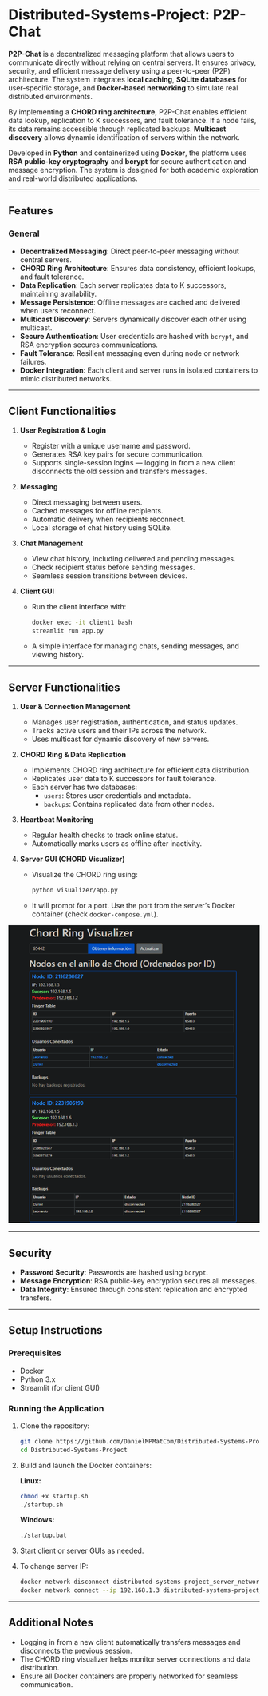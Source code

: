 # Distributed-Systems-Project: **P2P-Chat**

**P2P-Chat** is a decentralized messaging platform that allows users to communicate directly without relying on central servers. It ensures privacy, security, and efficient message delivery using a peer-to-peer (P2P) architecture. The system integrates **local caching**, **SQLite databases** for user-specific storage, and **Docker-based networking** to simulate real distributed environments.

By implementing a **CHORD ring architecture**, P2P-Chat enables efficient data lookup, replication to K successors, and fault tolerance. If a node fails, its data remains accessible through replicated backups. **Multicast discovery** allows dynamic identification of servers within the network.

Developed in **Python** and containerized using **Docker**, the platform uses **RSA public-key cryptography** and **bcrypt** for secure authentication and message encryption. The system is designed for both academic exploration and real-world distributed applications.

---

## Features

### General

- **Decentralized Messaging**: Direct peer-to-peer messaging without central servers.
- **CHORD Ring Architecture**: Ensures data consistency, efficient lookups, and fault tolerance.
- **Data Replication**: Each server replicates data to K successors, maintaining availability.
- **Message Persistence**: Offline messages are cached and delivered when users reconnect.
- **Multicast Discovery**: Servers dynamically discover each other using multicast.
- **Secure Authentication**: User credentials are hashed with `bcrypt`, and RSA encryption secures communications.
- **Fault Tolerance**: Resilient messaging even during node or network failures.
- **Docker Integration**: Each client and server runs in isolated containers to mimic distributed networks.

---

## Client Functionalities

1. **User Registration & Login**  
   - Register with a unique username and password.  
   - Generates RSA key pairs for secure communication.  
   - Supports single-session logins — logging in from a new client disconnects the old session and transfers messages.

2. **Messaging**  
   - Direct messaging between users.  
   - Cached messages for offline recipients.  
   - Automatic delivery when recipients reconnect.  
   - Local storage of chat history using SQLite.

3. **Chat Management**  
   - View chat history, including delivered and pending messages.  
   - Check recipient status before sending messages.  
   - Seamless session transitions between devices.

4. **Client GUI**  
   - Run the client interface with:  
     ```bash
     docker exec -it client1 bash
     streamlit run app.py
     ```  
   - A simple interface for managing chats, sending messages, and viewing history.

---

## Server Functionalities

1. **User & Connection Management**  
   - Manages user registration, authentication, and status updates.  
   - Tracks active users and their IPs across the network.  
   - Uses multicast for dynamic discovery of new servers.

2. **CHORD Ring & Data Replication**  
   - Implements CHORD ring architecture for efficient data distribution.  
   - Replicates user data to K successors for fault tolerance.  
   - Each server has two databases:  
     - `users`: Stores user credentials and metadata.  
     - `backups`: Contains replicated data from other nodes.

3. **Heartbeat Monitoring**  
   - Regular health checks to track online status.  
   - Automatically marks users as offline after inactivity.

4. **Server GUI (CHORD Visualizer)**  
   - Visualize the CHORD ring using:  
     ```bash
     python visualizer/app.py
     ```  
   - It will prompt for a port. Use the port from the server’s Docker container (check `docker-compose.yml`).  

![Server Visualizer](image.png)

---

## Security

- **Password Security**: Passwords are hashed using `bcrypt`.  
- **Message Encryption**: RSA public-key encryption secures all messages.  
- **Data Integrity**: Ensured through consistent replication and encrypted transfers.

---

## Setup Instructions

### Prerequisites

- Docker  
- Python 3.x  
- Streamlit (for client GUI)  

### Running the Application

1. Clone the repository:
   ```bash
   git clone https://github.com/DanielMPMatCom/Distributed-Systems-Project.git
   cd Distributed-Systems-Project
   ```

2. Build and launch the Docker containers:

   **Linux:**
   ```bash
   chmod +x startup.sh
   ./startup.sh
   ```

   **Windows:**
   ```bash
   ./startup.bat
   ```

3. Start client or server GUIs as needed.

4. To change server IP:
   ```bash
   docker network disconnect distributed-systems-project_server_network server
   docker network connect --ip 192.168.1.3 distributed-systems-project_server_network server
   ```

---

## Additional Notes

- Logging in from a new client automatically transfers messages and disconnects the previous session.  
- The CHORD ring visualizer helps monitor server connections and data distribution.  
- Ensure all Docker containers are properly networked for seamless communication.

